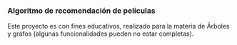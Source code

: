 ### Algoritmo de recomendación de películas

Este proyecto es con fines educativos, realizado para la materia de Árboles y gráfos (algunas funcionalidades pueden no estar completas).
